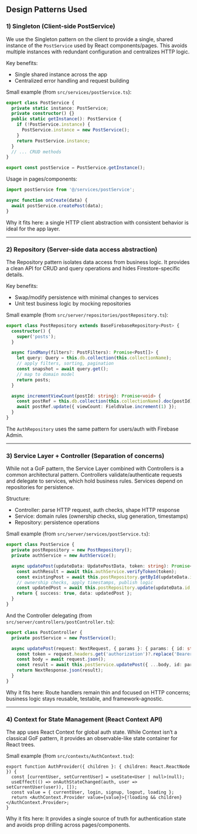 ## Design Patterns Used

### 1) Singleton (Client-side PostService)

We use the Singleton pattern on the client to provide a single, shared instance of the `PostService` used by React components/pages. This avoids multiple instances with redundant configuration and centralizes HTTP logic.

Key benefits:
- Single shared instance across the app
- Centralized error handling and request building

Small example (from `src/services/postService.ts`):

```ts
export class PostService {
  private static instance: PostService;
  private constructor() {}
  public static getInstance(): PostService {
    if (!PostService.instance) {
      PostService.instance = new PostService();
    }
    return PostService.instance;
  }
  // ... CRUD methods
}

export const postService = PostService.getInstance();
```

Usage in pages/components:

```ts
import postService from '@/services/postService';

async function onCreate(data) {
  await postService.createPost(data);
}
```

Why it fits here: a single HTTP client abstraction with consistent behavior is ideal for the app layer.

---

### 2) Repository (Server-side data access abstraction)

The Repository pattern isolates data access from business logic. It provides a clean API for CRUD and query operations and hides Firestore-specific details.

Key benefits:
- Swap/modify persistence with minimal changes to services
- Unit test business logic by mocking repositories

Small example (from `src/server/repositories/postRepository.ts`):

```ts
export class PostRepository extends BaseFirebaseRepository<Post> {
  constructor() {
    super('posts');
  }

  async findMany(filters?: PostFilters): Promise<Post[]> {
    let query: Query = this.db.collection(this.collectionName);
    // apply filters, sorting, pagination
    const snapshot = await query.get();
    // map to domain model
    return posts;
  }

  async incrementViewCount(postId: string): Promise<void> {
    const postRef = this.db.collection(this.collectionName).doc(postId);
    await postRef.update({ viewCount: FieldValue.increment(1) });
  }
}
```

The `AuthRepository` uses the same pattern for users/auth with Firebase Admin.

---

### 3) Service Layer + Controller (Separation of concerns)

While not a GoF pattern, the Service Layer combined with Controllers is a common architectural pattern. Controllers validate/authenticate requests and delegate to services, which hold business rules. Services depend on repositories for persistence.

Structure:
- Controller: parse HTTP request, auth checks, shape HTTP response
- Service: domain rules (ownership checks, slug generation, timestamps)
- Repository: persistence operations

Small example (from `src/server/services/postService.ts`):

```ts
export class PostService {
  private postRepository = new PostRepository();
  private authService = new AuthService();

  async updatePost(updateData: UpdatePostData, token: string): Promise<PostResponse> {
    const authResult = await this.authService.verifyToken(token);
    const existingPost = await this.postRepository.getById(updateData.id);
    // ownership checks, apply timestamps, publish logic
    const updatedPost = await this.postRepository.update(updateData.id, cleanUpdateFields);
    return { success: true, data: updatedPost };
  }
}
```

And the Controller delegating (from `src/server/controllers/postController.ts`):

```ts
export class PostController {
  private postService = new PostService();

  async updatePost(request: NextRequest, { params }: { params: { id: string } }) {
    const token = request.headers.get('authorization')?.replace('Bearer ', '') || '';
    const body = await request.json();
    const result = await this.postService.updatePost({ ...body, id: params.id }, token);
    return NextResponse.json(result);
  }
}
```

Why it fits here: Route handlers remain thin and focused on HTTP concerns; business logic stays reusable, testable, and framework-agnostic.

---

### 4) Context for State Management (React Context API)

The app uses React Context for global auth state. While Context isn’t a classical GoF pattern, it provides an observable-like state container for React trees.

Small example (from `src/contexts/AuthContext.tsx`):

```tsx
export function AuthProvider({ children }: { children: React.ReactNode }) {
  const [currentUser, setCurrentUser] = useState<User | null>(null);
  useEffect(() => onAuthStateChanged(auth, user => setCurrentUser(user)), []);
  const value = { currentUser, login, signup, logout, loading };
  return <AuthContext.Provider value={value}>{!loading && children}</AuthContext.Provider>;
}
```

Why it fits here: It provides a single source of truth for authentication state and avoids prop drilling across pages/components.


